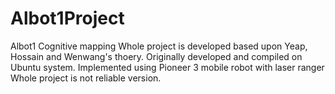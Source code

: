 # Albot1Project
Albot1 Cognitive mapping
Whole project is developed based upon Yeap, Hossain and Wenwang's thoery. 
Originally developed and compiled on Ubuntu system.
Implemented using Pioneer 3 mobile robot with laser ranger
Whole project is not reliable version. 
